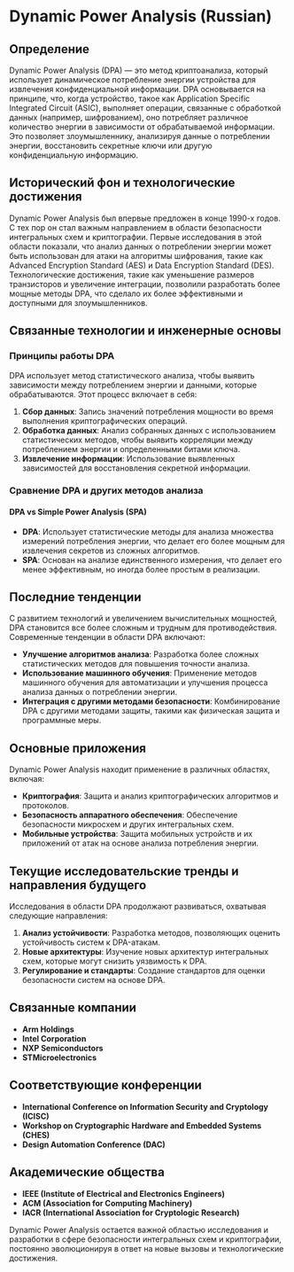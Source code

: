 # Dynamic Power Analysis (Russian)

## Определение

Dynamic Power Analysis (DPA) — это метод криптоанализа, который использует динамическое потребление энергии устройства для извлечения конфиденциальной информации. DPA основывается на принципе, что, когда устройство, такое как Application Specific Integrated Circuit (ASIC), выполняет операции, связанные с обработкой данных (например, шифрованием), оно потребляет различное количество энергии в зависимости от обрабатываемой информации. Это позволяет злоумышленнику, анализируя данные о потреблении энергии, восстановить секретные ключи или другую конфиденциальную информацию.

## Исторический фон и технологические достижения

Dynamic Power Analysis был впервые предложен в конце 1990-х годов. С тех пор он стал важным направлением в области безопасности интегральных схем и криптографии. Первые исследования в этой области показали, что анализ данных о потреблении энергии может быть использован для атаки на алгоритмы шифрования, такие как Advanced Encryption Standard (AES) и Data Encryption Standard (DES). Технологические достижения, такие как уменьшение размеров транзисторов и увеличение интеграции, позволили разработать более мощные методы DPA, что сделало их более эффективными и доступными для злоумышленников.

## Связанные технологии и инженерные основы

### Принципы работы DPA

DPA использует метод статистического анализа, чтобы выявить зависимости между потреблением энергии и данными, которые обрабатываются. Этот процесс включает в себя:

1. **Сбор данных**: Запись значений потребления мощности во время выполнения криптографических операций.
2. **Обработка данных**: Анализ собранных данных с использованием статистических методов, чтобы выявить корреляции между потреблением энергии и определенными битами ключа.
3. **Извлечение информации**: Использование выявленных зависимостей для восстановления секретной информации.

### Сравнение DPA и других методов анализа

#### DPA vs Simple Power Analysis (SPA)

- **DPA**: Использует статистические методы для анализа множества измерений потребления энергии, что делает его более мощным для извлечения секретов из сложных алгоритмов.
- **SPA**: Основан на анализе единственного измерения, что делает его менее эффективным, но иногда более простым в реализации.

## Последние тенденции

С развитием технологий и увеличением вычислительных мощностей, DPA становится все более сложным и трудным для противодействия. Современные тенденции в области DPA включают:

- **Улучшение алгоритмов анализа**: Разработка более сложных статистических методов для повышения точности анализа.
- **Использование машинного обучения**: Применение методов машинного обучения для автоматизации и улучшения процесса анализа данных о потреблении энергии.
- **Интеграция с другими методами безопасности**: Комбинирование DPA с другими методами защиты, такими как физическая защита и программные меры.

## Основные приложения

Dynamic Power Analysis находит применение в различных областях, включая:

- **Криптография**: Защита и анализ криптографических алгоритмов и протоколов.
- **Безопасность аппаратного обеспечения**: Обеспечение безопасности микросхем и других интегральных схем.
- **Мобильные устройства**: Защита мобильных устройств и их приложений от атак на основе анализа потребления энергии.

## Текущие исследовательские тренды и направления будущего

Исследования в области DPA продолжают развиваться, охватывая следующие направления:

1. **Анализ устойчивости**: Разработка методов, позволяющих оценить устойчивость систем к DPA-атакам.
2. **Новые архитектуры**: Изучение новых архитектур интегральных схем, которые могут снизить уязвимость к DPA.
3. **Регулирование и стандарты**: Создание стандартов для оценки безопасности систем на основе DPA.

## Связанные компании

- **Arm Holdings**
- **Intel Corporation**
- **NXP Semiconductors**
- **STMicroelectronics**

## Соответствующие конференции

- **International Conference on Information Security and Cryptology (ICISC)**
- **Workshop on Cryptographic Hardware and Embedded Systems (CHES)**
- **Design Automation Conference (DAC)**

## Академические общества

- **IEEE (Institute of Electrical and Electronics Engineers)**
- **ACM (Association for Computing Machinery)**
- **IACR (International Association for Cryptologic Research)**

Dynamic Power Analysis остается важной областью исследования и разработки в сфере безопасности интегральных схем и криптографии, постоянно эволюционируя в ответ на новые вызовы и технологические достижения.